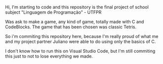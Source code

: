Hi, I'm starting to code and this repository is the final project of
school subject "Linguagem de Programação" - UTFPR

Was ask to make a game, any kind of game, totally made with C and CodeBlocks.
The game that has been chosen was classic Tetris.

So i'm commiting this repository here, because I'm really proud
of what me and my project partner Juliano were able to do using only the basics of C.

I don't know how to run this on Visual Studio Code, but I'm still commiting this just to not to lose everything we made.